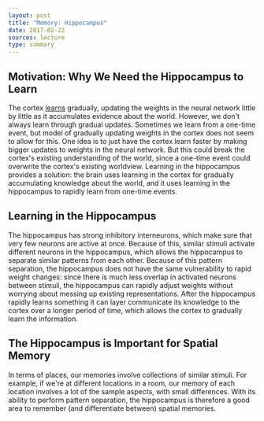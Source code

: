 ```yaml
---
layout: post
title: "Memory: Hippocampus"
date: 2017-02-22
sources: lecture
type: summary
---
```


## Motivation: Why We Need the Hippocampus to Learn
The cortex [learns](https://cchen23.github.io/blog/2017/02/09/nn-learning) gradually, updating the weights in the neural network little by little as it accumulates evidence about the world. However, we don't always learn through gradual updates. Sometimes we learn from a one-time event, but  model of gradually updating weights in the cortex does not seem to allow for this.
One idea is to just have the cortex learn faster by making bigger updates to weights in the neural network. But this could break the cortex's existing understanding of the world, since a one-time event could overwrite the cortex's existing worldview.
Learning in the hippocampus provides a solution: the brain uses learning in the cortex for gradually accumulating knowledge about the world, and it uses learning in the hippocampus to rapidly learn from one-time events.

## Learning in the Hippocampus
The hippocampus has strong inhibitory interneurons, which make sure that very few neurons are active at once. Because of this, similar stimuli activate different neurons in the hippocampus, which allows the hippocampus to separate similar patterns from each other. Because of this pattern separation, the hippocampus does not have the same vulnerability to rapid weight changes: since there is much less overlap in activated neurons between stimuli, the hippocampus can rapidly adjust weights without worrying about messing up existing representations.
After the hippocampus rapidly learns something it can layer communicate its knowledge to the cortex over a longer period of time, which allows the cortex to gradually learn the information.

## The Hippocampus is Important for Spatial Memory
In terms of places, our memories involve collections of similar stimuli. For example, if we're at different locations in a room, our memory of each location involves a lot of the sample aspects, with small differences. With its ability to perform pattern separation, the hippocampus is therefore a good area to remember (and differentiate between) spatial memories.
